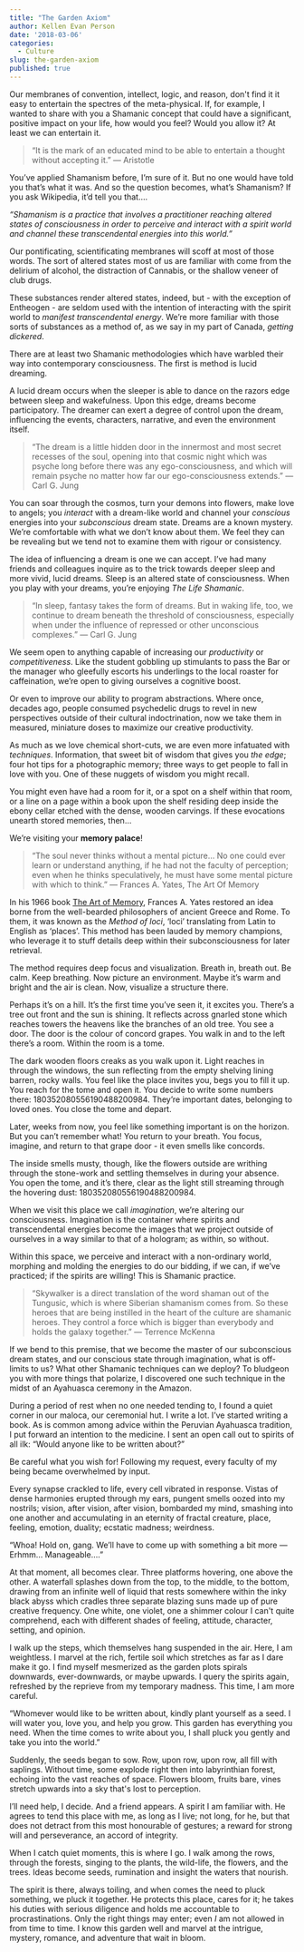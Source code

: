 ```yaml
---
title: "The Garden Axiom"
author: Kellen Evan Person
date: '2018-03-06'
categories:
  - Culture
slug: the-garden-axiom
published: true
---
```


Our membranes of convention, intellect, logic, and reason, don't find it it easy to entertain the spectres of the meta-physical. If, for example, I wanted to share with you a Shamanic concept that could have a significant, positive impact on your life, how would you feel? Would you allow it? At least we can entertain it.

> “It is the mark of an educated mind to be able to entertain a thought without accepting it.” ― Aristotle

You’ve applied Shamanism before, I’m sure of it. But no one would have told you that’s what it was.  And so the question becomes, what’s Shamanism? If you ask Wikipedia, it’d tell you that….

_“Shamanism is a practice that involves a practitioner reaching altered states of consciousness in order to perceive and interact with a spirit world and channel these transcendental energies into this world.”_

Our pontificating, scientificating membranes will scoff at most of those words. The sort of altered states most of us are familiar with come from the delirium of alcohol, the distraction of Cannabis, or the shallow veneer of club drugs. 

These substances render altered states, indeed, but - with the exception of Entheogen - are seldom used with the intention of interacting with the spirit world to _manifest transcendental energy_. We’re more familiar with those sorts of substances as a method of, as we say in my part of Canada, _getting dickered_.   

There are at least two Shamanic methodologies which have warbled their way into contemporary consciousness. The first is method is lucid dreaming.  

A lucid dream occurs when the sleeper is able to dance on the razors edge between sleep and wakefulness. Upon this edge, dreams become participatory. The dreamer can exert a degree of control upon the dream, influencing the events, characters, narrative,  and even the environment itself.

> “The dream is a little hidden door in the innermost and most secret recesses of the soul, opening into that cosmic night which was psyche long before there was any ego-consciousness, and which will remain psyche no matter how far our ego-consciousness extends.” — Carl G. Jung

You can soar through the cosmos, turn your demons into flowers, make love to angels; you _interact_ with a dream-like world and channel your _conscious_ energies into your _subconscious_ dream state. Dreams are a known mystery. We’re comfortable with what we don’t know about them. We feel they can be revealing but we tend not to examine them with rigour or consistency.

The idea of influencing a dream is one we can accept. I’ve had many friends and colleagues inquire as to the trick towards deeper sleep and more vivid, lucid dreams. Sleep is an altered state of consciousness. When you play with your dreams, you’re enjoying _The Life Shamanic_.

> “In sleep, fantasy takes the form of dreams. But in waking life, too, we continue to dream beneath the threshold of consciousness, especially when under the influence of repressed or other unconscious complexes.” — Carl G. Jung

We seem open to anything capable of increasing our _productivity_ or _competitiveness_. Like the student gobbling up stimulants to pass the Bar or the manager who gleefully escorts his underlings to the local roaster for caffeination, we’re open to giving ourselves a cognitive boost. 

Or even to improve our ability to program abstractions. Where once, decades ago, people consumed psychedelic drugs to revel in new perspectives outside of their cultural indoctrination, now we take them in measured, miniature doses to maximize our creative productivity.

As much as we love chemical short-cuts, we are even more infatuated with _techniques_. Information, that sweet bit of wisdom that gives you _the edge_; four hot tips for a photographic memory; three ways to get people to fall in love with you. One of these nuggets of wisdom you might recall. 

You might even have had a room for it, or a spot on a shelf within that room, or a line on a page within a book upon the shelf residing deep inside the ebony cellar etched with the dense, wooden carvings. If these evocations unearth stored memories, then…

We’re visiting your **memory palace**!  

> “The soul never thinks without a mental picture… No one could ever learn or understand anything, if he had not the faculty of perception; even when he thinks speculatively, he must have some mental picture with which to think.”  ― Frances A. Yates, The Art Of Memory

In his 1966 book [The Art of Memory](http://amzn.to/2Fe97KS), Frances A. Yates restored an idea borne from the well-bearded philosophers of ancient Greece and Rome. To them, it was known as the _Method of loci_, ‘loci’ translating from Latin to English as ‘places’.  This method has been lauded by memory champions, who leverage it to stuff details deep within their subconsciousness for later retrieval.

The method requires deep focus and visualization. Breath in, breath out. Be calm. Keep breathing. Now picture an environment. Maybe it’s warm and bright and the air is clean. Now, visualize a structure there. 

Perhaps it’s on a hill. It’s the first time you’ve seen it, it excites you. There’s a tree out front and the sun is shining. It reflects across gnarled stone which reaches towers the heavens like the branches of an old tree.  You see a door. The door is the colour of concord grapes. You walk in and to the left there’s a room. Within the room is a tome. 

The dark wooden floors creaks as you walk upon it. Light reaches in through the windows, the sun reflecting from the empty shelving lining barren, rocky walls. You feel like the place invites you, begs you to fill it up. You reach for the tome and open it. You decide to write some numbers there: 180352080556190488200984. They’re important dates, belonging to loved ones. You close the tome and depart.

Later, weeks from now, you feel like something important is on the horizon. But you can’t remember what! You return to your breath. You focus, imagine, and return to that grape door - it even smells like concords. 

The inside smells musty, though, like the flowers outside are writhing through the stone-work and settling themselves in during your absence. You open the tome, and it’s there, clear as the light still streaming through the hovering dust: 180352080556190488200984.

When we visit this place we call _imagination_, we’re altering our consciousness. Imagination is the container where spirits and transcendental energies become the images that we project outside of ourselves in a way similar to that of a hologram; as within, so without.

Within this space, we perceive and interact with a non-ordinary world, morphing and molding the energies to do our bidding, if we can, if we’ve practiced; if the spirits are willing! This is Shamanic practice. 

> “Skywalker is a direct translation of the word shaman out of the Tungusic, which is where Siberian shamanism comes from. So these heroes that are being instilled in the heart of the culture are shamanic heroes. They control a force which is bigger than everybody and holds the galaxy together.” — Terrence McKenna

If we bend to this premise, that we become the master of our subconscious dream states, and our conscious state through imagination, what is off-limits to us? What other Shamanic techniques can we deploy? To bludgeon you with more things that polarize, I discovered one such technique in the midst of an Ayahuasca ceremony in the Amazon. 

During a period of rest when no one needed tending to, I found a quiet corner in our maloca, our ceremonial hut. I write a lot. I’ve started writing a book. As is common among advice within the Peruvian Ayahuasca tradition, I put forward an intention to the medicine. I sent an open call out to spirits of all ilk: “Would anyone like to be written about?”

Be careful what you wish for! Following my request, every faculty of my being became overwhelmed by input. 

Every synapse crackled to life, every cell vibrated in response. Vistas of dense harmonies erupted through my ears, pungent smells oozed into my nostrils; vision, after vision, after vision, bombarded my mind, smashing into one another and accumulating in an eternity of fractal creature, place, feeling, emotion, duality; ecstatic madness; weirdness. 

“Whoa! Hold on, gang. We’ll have to come up with something a bit more — Erhmm… Manageable….”

At that moment, all becomes clear. Three platforms hovering, one above the other. A waterfall splashes down from the top, to the middle, to the bottom, drawing from an infinite well of liquid that rests somewhere within the inky black abyss which cradles three separate blazing suns made up of  pure creative frequency. One white, one violet, one a shimmer colour I can't quite comprehend, each with different shades of feeling, attitude, character, setting, and opinion. 

I walk up the steps, which themselves hang suspended in the air. Here, I am weightless. I marvel at the rich, fertile soil which stretches as far as I dare make it go. I find myself mesmerized as the garden plots spirals downwards, ever-downwards, or maybe upwards. I query the spirits again, refreshed by the reprieve from my temporary madness. This time, I am more careful.

“Whomever would like to be written about, kindly plant yourself as a seed. I will water you, love you, and help you grow. This garden has everything you need. When the time comes to write about you, I shall pluck you gently and take you into the world.”

Suddenly, the seeds began to sow. Row, upon row, upon row, all fill with  saplings. Without time, some explode right then into labyrinthian forest, echoing into the vast reaches of space. Flowers bloom, fruits bare, vines stretch upwards into a sky that's lost to perception.

I’ll need help, I decide. And a friend appears. A spirit I am familiar with. He agrees to tend this place with me, as long as I live; not long, for he, but that does not detract from this most honourable of gestures; a reward for strong will and perseverance, an accord of integrity. 

When I catch quiet moments, this is where I go. I walk among the rows, through the forests, singing to the plants, the wild-life, the flowers, and the trees. Ideas become seeds, rumination and insight the waters that nourish. 

The spirit is there, always toiling, and when comes the need to pluck something, we pluck it together. He protects this place, cares for it; he takes his duties with serious diligence and holds me accountable to procrastinations. Only the right things may enter; even _I_ am not allowed in from time to time. I know this garden well and marvel at the intrigue, mystery, romance, and adventure that wait in bloom.

